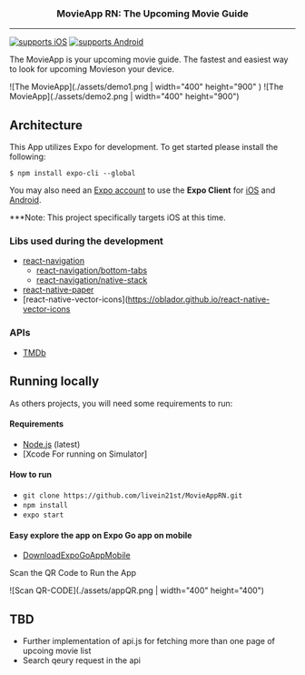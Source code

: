 <p align="center">
  <h3 align="center">MovieApp RN: The Upcoming Movie Guide</h3>
</p>

---

[![supports iOS](https://img.shields.io/badge/iOS-4630EB.svg?style=flat-square&logo=APPLE&labelColor=999999&logoColor=fff)](https://expo.io/@murillo94/cine-the-movie-guide)
[![supports Android](https://img.shields.io/badge/Android-4630EB.svg?style=flat-square&logo=ANDROID&labelColor=A4C639&logoColor=fff)](https://expo.io/@murillo94/cine-the-movie-guide)

The MovieApp is your upcoming movie guide. The fastest and easiest way to look for upcoming Movieson your device.

![The MovieApp](./assets/demo1.png | width="400" height="900" ) ![The MovieApp](./assets/demo2.png | width="400" height="900")

## Architecture

This App utilizes Expo for development. To get started please install the following:

`$ npm install expo-cli --global`

You may also need an [Expo account](https://expo.io/signup) to use the **Expo Client** for [iOS](https://apps.apple.com/app/apple-store/id982107779) and [Android](https://play.google.com/store/apps/details?id=host.exp.exponent&referrer=www).

\*\*\*Note: This project specifically targets iOS at this time.

### Libs used during the development

- [react-navigation](https://github.com/react-navigation/react-navigation)
  - [react-navigation/bottom-tabs](https://reactnavigation.org/docs/tab-based-navigation)
  - [react-navigation/native-stack](https://reactnavigation.org/docs/hello-react-navigation)
- [react-native-paper](https://callstack.github.io/react-native-paper/index.html)
- [react-native-vector-icons](https://oblador.github.io/react-native-vector-icons

### APIs

- [TMDb](https://developers.themoviedb.org/3/movies/get-upcoming)

## Running locally

As others projects, you will need some requirements to run:

#### Requirements

- [Node.js](https://nodejs.org/) (latest)
- [Xcode For running on Simulator]

#### How to run

- `git clone https://github.com/livein21st/MovieAppRN.git`
- `npm install`
- `expo start`

#### Easy explore the app on Expo Go app on mobile

- [DownloadExpoGoAppMobile](https://expo.dev/client)

Scan the QR Code to Run the App

![Scan QR-CODE](./assets/appQR.png | width="400" height="400")

## TBD

- Further implementation of api.js for fetching more than one page of upcoing movie list
- Search qeury request in the api
